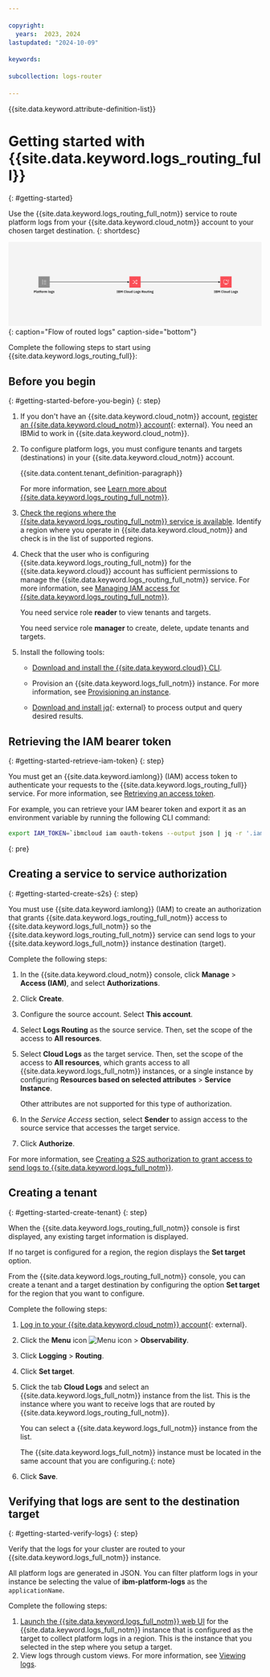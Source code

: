 ```yaml
---

copyright:
  years:  2023, 2024
lastupdated: "2024-10-09"

keywords:

subcollection: logs-router

---
```


{{site.data.keyword.attribute-definition-list}}

# Getting started with {{site.data.keyword.logs_routing_full}}
{: #getting-started}

Use the {{site.data.keyword.logs_routing_full_notm}} service to route platform logs from your {{site.data.keyword.cloud_notm}} account to your chosen target destination.
{: shortdesc}

![Flow of routed logs](/images/cloud-logs-platform-logs.png "Flow of routed logs"){: caption="Flow of routed logs" caption-side="bottom"}


Complete the following steps to start using {{site.data.keyword.logs_routing_full}}:

## Before you begin
{: #getting-started-before-you-begin}
{: step}

1. If you don't have an {{site.data.keyword.cloud_notm}} account, [register an {{site.data.keyword.cloud_notm}} account](https://cloud.ibm.com/login){: external}. You need an IBMid to work in {{site.data.keyword.cloud_notm}}.

2. To configure platform logs, you must configure tenants and targets (destinations) in your {{site.data.keyword.cloud_notm}} account.

    {{site.data.content.tenant_definition-paragraph}}

    For more information, see [Learn more about {{site.data.keyword.logs_routing_full_notm}}](/docs/logs-router?topic=logs-router-about).

3. [Check the regions where the {{site.data.keyword.logs_routing_full_notm}} service is available](/docs/logs-router?topic=logs-router-locations). Identify a region where you operate in {{site.data.keyword.cloud_notm}} and check is in the list of supported regions.

4. Check that the user who is configuring {{site.data.keyword.logs_routing_full_notm}} for the {{site.data.keyword.cloud}} account has sufficient permissions to manage the {{site.data.keyword.logs_routing_full_notm}} service. For more information, see [Managing IAM access for {{site.data.keyword.logs_routing_full_notm}}](/docs/logs-router?topic=logs-router-iam).

    You need service role **reader** to view tenants and targets.

    You need service role **manager** to create, delete, update tenants and targets.

5. Install the following tools:

    - [Download and install the {{site.data.keyword.cloud}} CLI](/docs/cli).

    - Provision an {{site.data.keyword.logs_full_notm}} instance. For more information, see [Provisioning an instance](/docs/cloud-logs?topic=cloud-logs-instance-provision&interface=ui).

    - [Download and install jq](https://stedolan.github.io/jq/){: external} to process output and query desired results.


## Retrieving the IAM bearer token
{: #getting-started-retrieve-iam-token}
{: step}

You must get an {{site.data.keyword.iamlong}} (IAM) access token to authenticate your requests to the {{site.data.keyword.logs_routing_full}} service. For more information, see [Retrieving an access token](/docs/logs-router?topic=logs-router-retrieve-access-token).

For example, you can retrieve your IAM bearer token and export it as an environment variable by running the following CLI command:

```sh
export IAM_TOKEN=`ibmcloud iam oauth-tokens --output json | jq -r '.iam_token'`
```
{: pre}

## Creating a service to service authorization
{: #getting-started-create-s2s}
{: step}

You must use {{site.data.keyword.iamlong}} (IAM) to create an authorization that grants {{site.data.keyword.logs_routing_full_notm}} access to {{site.data.keyword.logs_full_notm}} so the {{site.data.keyword.logs_routing_full_notm}} service can send logs to your {{site.data.keyword.logs_full_notm}} instance destination (target).

Complete the following steps:

1. In the {{site.data.keyword.cloud_notm}} console, click **Manage** > **Access (IAM)**, and select **Authorizations**.

2. Click **Create**.

3. Configure the source account. Select **This account**.

4. Select **Logs Routing** as the source service. Then, set the scope of the access to **All resources**.

5. Select **Cloud Logs** as the target service. Then, set the scope of the access to **All resources**, which grants access to all {{site.data.keyword.logs_full_notm}} instances, or a single instance by configuring **Resources based on selected attributes** &gt; **Service Instance**.

    Other attributes are not supported for this type of authorization.

6. In the *Service Access* section, select **Sender** to assign access to the source service that accesses the target service.

7. Click **Authorize**.


For more information, see [Creating a S2S authorization to grant access to send logs to {{site.data.keyword.logs_full_notm}}](/docs/logs-router?topic=logs-router-iam-service-auth-logs-routing).

## Creating a tenant
{: #getting-started-create-tenant}
{: step}

When the {{site.data.keyword.logs_routing_full_notm}} console is first displayed, any existing target information is displayed.

If no target is configured for a region, the region displays the **Set target** option.

From the {{site.data.keyword.logs_routing_full_notm}} console, you can create a tenant and a target destination by configuring the option **Set target** for the region that you want to configure.


Complete the following steps:

1. [Log in to your {{site.data.keyword.cloud_notm}} account](https://cloud.ibm.com/login){: external}.

2. Click the **Menu** icon ![Menu icon](../icons/icon_hamburger.svg "Menu") &gt; **Observability**.

3. Click **Logging** > **Routing**.

4. Click **Set target**.

5. Click the tab **Cloud Logs** and select an {{site.data.keyword.logs_full_notm}} instance from the list. This is the instance where you want to receive logs that are routed by {{site.data.keyword.logs_routing_full_notm}}.

   You can select a {{site.data.keyword.logs_full_notm}} instance from the list.

   The {{site.data.keyword.logs_full_notm}} instance must be located in the same account that you are configuring.{: note}

6. Click **Save**.



## Verifying that logs are sent to the destination target
{: #getting-started-verify-logs}
{: step}

Verify that the logs for your cluster are routed to your {{site.data.keyword.logs_full_notm}} instance.

All platform logs are generated in JSON. You can filter platform logs in your instance be selecting the value of **ibm-platform-logs** as the `applicationName`.

Complete the following steps:

1. [Launch the {{site.data.keyword.logs_full_notm}} web UI](/docs/cloud-logs?topic=cloud-logs-instance-launch&interface=ui) for the {{site.data.keyword.logs_full_notm}} instance that is configured as the target to collect platform logs in a region. This is the instance that you selected in the step where you setup a target.
2. View logs through custom views. For more information, see [Viewing logs](/docs/cloud-logs?topic=cloud-logs-custom_views).
